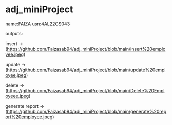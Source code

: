 # adj_miniProject <br>

name:FAIZA usn:4AL22CS043 <br>

outputs:<br>


insert -> (https://github.com/Faizasab94/adj_miniProject/blob/main/insert%20employee.jpeg) <br>

update -> (https://github.com/Faizasab94/adj_miniProject/blob/main/update%20employee.jpeg) <br>

 delete -> (https://github.com/Faizasab94/adj_miniProject/blob/main/Delete%20Employeee.jpeg) <br>
 
generate report -> (https://github.com/Faizasab94/adj_miniProject/blob/main/generate%20report%20employee.jpeg) <br>


 
